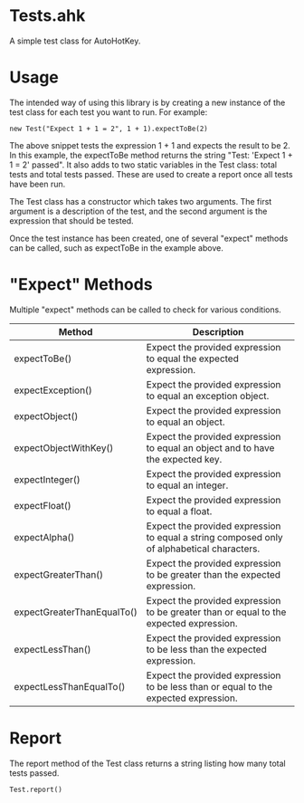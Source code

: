 # Tests.ahk
A simple test class for AutoHotKey.

# Usage
The intended way of using this library is by creating a new instance of the test class for each test you want to run. For example:
```
new Test("Expect 1 + 1 = 2", 1 + 1).expectToBe(2)
```
The above snippet tests the expression 1 + 1 and expects the result to be 2. In this example, the expectToBe method returns the string "Test: 'Expect 1 + 1 = 2' passed". It also adds to two static variables in the Test class: total tests and total tests passed. These are used to create a report once all tests have been run.

The Test class has a constructor which takes two arguments. The first argument is a description of the test, and the second argument is the expression that should be tested. 

Once the test instance has been created, one of several "expect" methods can be called, such as expectToBe in the example above.

# "Expect" Methods
Multiple "expect" methods can be called to check for various conditions. 

| Method | Description |
| --- | --- |
| expectToBe() | Expect the provided expression to equal the expected expression. |
| expectException() | Expect the provided expression to equal an exception object. |
| expectObject() | Expect the provided expression to equal an object. |
| expectObjectWithKey() | Expect the provided expression to equal an object and to have the expected key. |
| expectInteger() | Expect the provided expression to equal an integer. |
| expectFloat() | Expect the provided expression to equal a float. |
| expectAlpha() | Expect the provided expression to equal a string composed only of alphabetical characters. |
| expectGreaterThan() | Expect the provided expression to be greater than the expected expression. |
| expectGreaterThanEqualTo() | Expect the provided expression to be greater than or equal to the expected expression. |
| expectLessThan() | Expect the provided expression to be less than the expected expression. |
| expectLessThanEqualTo() | Expect the provided expression to be less than or equal to the expected expression. |

# Report

The report method of the Test class returns a string listing how many total tests passed.
```
Test.report()
```
